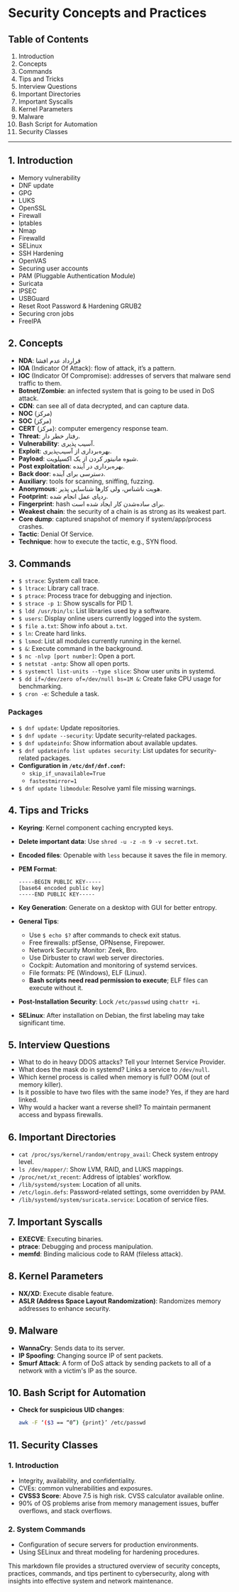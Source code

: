 # Security Concepts and Practices

## Table of Contents
1. Introduction
2. Concepts
3. Commands
4. Tips and Tricks
5. Interview Questions
6. Important Directories
7. Important Syscalls
8. Kernel Parameters
9. Malware
10. Bash Script for Automation
11. Security Classes

---

## 1. Introduction
- Memory vulnerability
- DNF update
- GPG
- LUKS
- OpenSSL
- Firewall
- Iptables
- Nmap
- Firewalld
- SELinux
- SSH Hardening
- OpenVAS
- Securing user accounts
- PAM (Pluggable Authentication Module)
- Suricata
- IPSEC
- USBGuard
- Reset Root Password & Hardening GRUB2
- Securing cron jobs
- FreeIPA

## 2. Concepts 

- **NDA**: قرارداد عدم افشا 
- **IOA** (Indicator Of Attack): flow of attack, it’s a pattern.
- **IOC** (Indicator Of Compromise): addresses of servers that malware send traffic to them.
- **Botnet/Zombie**: an infected system that is going to be used in DoS attack.
- **CDN**: can see all of data decrypted, and can capture data.
- **NOC** (مرکز)
- **SOC** (مرکز)
- **CERT** (مرکز): computer emergency response team.
- **Threat**: رفتار خطر دار.
- **Vulnerability**: آسیب پذیری.
- **Exploit**: بهره‌برداری از آسیب‌پذیری.
- **Payload**: شیوه مانیتور کردن از یک اکسپلویت.
- **Post exploitation**: بهره‌برداری در آینده.
- **Back door**: دسترسی برای آینده.
- **Auxiliary**: tools for scanning, sniffing, fuzzing.
- **Anonymous**: هویت ناشناس، ولی کارها شناسایی پذیر.
- **Footprint**: ردپای عمل انجام شده.
- **Fingerprint**: hash برای ساده‌شدن کار ایجاد شده است.
- **Weakest chain**: the security of a chain is as strong as its weakest part.
- **Core dump**: captured snapshot of memory if system/app/process crashes.
- **Tactic**: Denial Of Service.
- **Technique**: how to execute the tactic, e.g., SYN flood.

## 3. Commands

- `$ strace`: System call trace.
- `$ ltrace`: Library call trace.
- `$ ptrace`: Process trace for debugging and injection.
- `$ strace -p 1`: Show syscalls for PID 1.
- `$ ldd /usr/bin/ls`: List libraries used by a software.
- `$ users`: Display online users currently logged into the system.
- `$ file a.txt`: Show info about `a.txt`.
- `$ ln`: Create hard links.
- `$ lsmod`: List all modules currently running in the kernel.
- `$ &`: Execute command in the background.
- `$ nc -nlvp [port number]`: Open a port.
- `$ netstat -antp`: Show all open ports.
- `$ systemctl list-units --type slice`: Show user units in systemd.
- `$ dd if=/dev/zero of=/dev/null bs=1M &`: Create fake CPU usage for benchmarking.
- `$ cron -e`: Schedule a task.

### Packages
- `$ dnf update`: Update repositories.
- `$ dnf update --security`: Update security-related packages.
- `$ dnf updateinfo`: Show information about available updates.
- `$ dnf updateinfo list updates security`: List updates for security-related packages.
- **Configuration in `/etc/dnf/dnf.conf`:**
  - `skip_if_unavailable=True`
  - `fastestmirror=1`
- `$ dnf update libmodule`: Resolve yaml file missing warnings.

## 4. Tips and Tricks

- **Keyring**: Kernel component caching encrypted keys.
- **Delete important data**: Use `shred -u -z -n 9 -v secret.txt`.
- **Encoded files**: Openable with `less` because it saves the file in memory.
- **PEM Format**:
  ```
  -----BEGIN PUBLIC KEY-----
  [base64 encoded public key]
  -----END PUBLIC KEY-----
  ```
- **Key Generation**: Generate on a desktop with GUI for better entropy.

- **General Tips**:
  - Use `$ echo $?` after commands to check exit status.
  - Free firewalls: pfSense, OPNsense, Firepower.
  - Network Security Monitor: Zeek, Bro.
  - Use Dirbuster to crawl web server directories.
  - Cockpit: Automation and monitoring of systemd services.
  - File formats: PE (Windows), ELF (Linux).
  - **Bash scripts need read permission to execute**; ELF files can execute without it.

- **Post-Installation Security**: Lock `/etc/passwd` using `chattr +i`.

- **SELinux**: After installation on Debian, the first labeling may take significant time.

## 5. Interview Questions

- What to do in heavy DDOS attacks? Tell your Internet Service Provider.
- What does the mask do in systemd? Links a service to `/dev/null`.
- Which kernel process is called when memory is full? OOM (out of memory killer).
- Is it possible to have two files with the same inode? Yes, if they are hard linked.
- Why would a hacker want a reverse shell? To maintain permanent access and bypass firewalls.

## 6. Important Directories

- `cat /proc/sys/kernel/random/entropy_avail`: Check system entropy level.
- `ls /dev/mapper/`: Show LVM, RAID, and LUKS mappings.
- `/proc/net/xt_recent`: Address of iptables' workflow.
- `/lib/systemd/system`: Location of all units.
- `/etc/login.defs`: Password-related settings, some overridden by PAM.
- `/lib/systemd/system/suricata.service`: Location of service files.

## 7. Important Syscalls

- **EXECVE**: Executing binaries.
- **ptrace**: Debugging and process manipulation.
- **memfd**: Binding malicious code to RAM (fileless attack).

## 8. Kernel Parameters

- **NX/XD**: Execute disable feature.
- **ASLR (Address Space Layout Randomization)**: Randomizes memory addresses to enhance security.

## 9. Malware

- **WannaCry**: Sends data to its server.
- **IP Spoofing**: Changing source IP of sent packets.
- **Smurf Attack**: A form of DoS attack by sending packets to all of a network with a victim's IP as the source.

## 10. Bash Script for Automation

- **Check for suspicious UID changes**:
  ```bash
  awk -F ‘($3 == “0”) {print}’ /etc/passwd
  ```

## 11. Security Classes

### 1. Introduction
- Integrity, availability, and confidentiality.
- CVEs: common vulnerabilities and exposures.
- **CVSS3 Score**: Above 7.5 is high risk. CVSS calculator available online.
- 90% of OS problems arise from memory management issues, buffer overflows, and stack overflows.

### 2. System Commands
- Configuration of secure servers for production environments.
- Using SELinux and threat modeling for hardening procedures.

This markdown file provides a structured overview of security concepts, practices, commands, and tips pertinent to cybersecurity, along with insights into effective system and network maintenance.